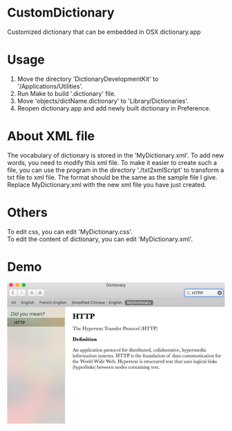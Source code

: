 # CustomDictionary
Customized dictionary that can be embedded in OSX dictionary.app

# Usage
1. Move the directory 'DictionaryDevelopmentKit' to '/Applications/Utilities'.
2. Run Make to build '.dictionary' file.
3. Move 'objects/dictName.dictionary' to 'Library/Dictionaries'. 
4. Reopen dictionary.app and add newly built dictionary in Preference.

# About XML file
The vocabulary of dictionary is stored in the 'MyDictionary.xml'. To add new words, you need to modify this xml file. To make it easier to create such a file, you can use the program in the directory './txt2xmlScript' to transform a txt file to xml file. The format should be the same as the sample file I give. Replace MyDictionary.xml with the new xml file you have just created.

# Others
To edit css, you can edit 'MyDictionary.css'.<br>
To edit the content of dictionary, you can edit 'MyDictionary.xml'.

# Demo
![demo](https://raw.githubusercontent.com/ChaunceyKiwi/CustomDictionary/master/demo.png)
 
